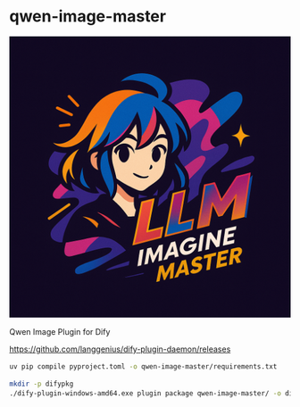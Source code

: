 # qwen-image-master

![](docs/QwenImageMaster.png)

Qwen Image Plugin for Dify

https://github.com/langgenius/dify-plugin-daemon/releases

```bash
uv pip compile pyproject.toml -o qwen-image-master/requirements.txt
```

```bash
mkdir -p difypkg
./dify-plugin-windows-amd64.exe plugin package qwen-image-master/ -o difypkg/qwen-image-master-0.0.1.difypkg
```